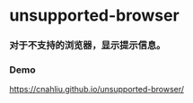 # unsupported-browser
### 对于不支持的浏览器，显示提示信息。
### Demo
https://cnahliu.github.io/unsupported-browser/
